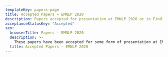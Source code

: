 ```yaml
---
templateKey: papers-page
title: Accepted Papers – EMNLP 2020
description: Papers accepted for presentation at EMNLP 2020 or in Findings
acceptanceStatusKey: "Accepted"
seo:
  browserTitle: Papers – EMNLP 2020
  description: >-
    These papers have been accepted for some form of presentation at EMNLP
  title: Accepted Papers – EMNLP 2020
---
```


